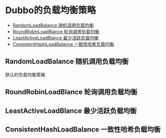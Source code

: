 # Dubbo的负载均衡策略

<!-- TOC -->

- [RandomLoadBalance 随机调用负载均衡](#randomloadbalance-随机调用负载均衡)
- [RoundRobinLoadBlance 轮询调用负载均衡](#roundrobinloadblance-轮询调用负载均衡)
- [LeastActiveLoadBlance 最少活跃负载均衡](#leastactiveloadblance-最少活跃负载均衡)
- [ConsistentHashLoadBalance 一致性哈希负载均衡](#consistenthashloadbalance-一致性哈希负载均衡)

<!-- /TOC -->

## RandomLoadBalance 随机调用负载均衡

默认的负载均衡策略

## RoundRobinLoadBlance 轮询调用负载均衡

## LeastActiveLoadBlance 最少活跃负载均衡

## ConsistentHashLoadBalance 一致性哈希负载均衡
